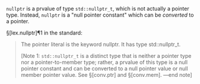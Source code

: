 `nullptr` is a prvalue of type `std::nullptr_t`, which is not actually a pointer type. Instead, `nullptr` is a "null pointer constant" which can be *converted* to a pointer.

§[lex.nullptr]¶1 in the standard:

> The pointer literal is the keyword nullptr. It has type std::nullptr_t.
>
> [Note 1: `std::nullptr_t` is a distinct type that is neither a pointer type nor a pointer-to-member type; rather, a prvalue of this type is a null pointer constant and can be converted to a null pointer value or null member pointer value. See §[conv.ptr] and §[conv.mem]. —end note]